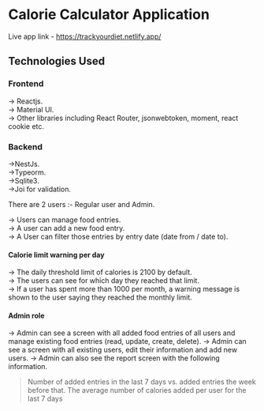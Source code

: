 # Calorie Calculator Application

Live app link - https://trackyourdiet.netlify.app/

## Technologies Used

### Frontend
-> Reactjs.   
-> Material UI.   
-> Other libraries including React Router, jsonwebtoken, moment, react cookie etc.   

### Backend
->NestJs.   
->Typeorm.   
->Sqlite3.   
->Joi for validation.   

There are 2 users :- Regular user and Admin.

-> Users can manage food entries.       
-> A user can add a new food entry.      
-> A User can filter those entries by entry date (date from / date to).      

#### Calorie limit warning per day
-> The daily threshold limit of calories is 2100 by default.   
-> The users can see for which day they reached that limit.   
-> If a user has spent more than 1000 per month, a warning message is shown to the user saying they reached the monthly limit.     

#### Admin role
-> Admin can see a screen with all added food entries of all users and manage existing food entries (read, update, create, delete). 
-> Admin can see a screen with all existing users, edit their information and add new users.
-> Admin can also see the report screen with the following information.    
> Number of added entries in the last 7 days vs. added entries the week before that.
> The average number of calories added per user for the last 7 days
